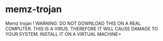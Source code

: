 # memz-trojan
Memz trojan ! WARNING: DO NOT DOWNLOAD THIS ON A REAL COMPUTER. THIS IS A VIRUS. THEREFORE IT WILL CAUSE DAMAGE TO YOUR SYSTEM. INSTALL IT ON A VIRTUAL MACHINE>
